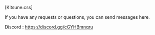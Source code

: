 [Kitsune.css]

If you have any requests or questions, you can send messages here.

Discord : https://discord.gg/cGYHBmnqru
